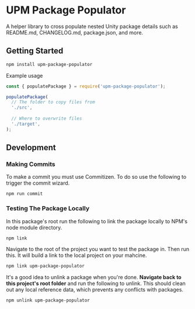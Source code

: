# UPM Package Populator

A helper library to cross populate nested Unity package details such as README.md, CHANGELOG.md, package.json, and more.

## Getting Started

```bash
npm install upm-package-populator
```

Example usage

```javascript
const { populatePackage } = require('upm-package-populator');

populatePackage(
  // The folder to copy files from
  './src',
  
  // Where to overwrite files
  './target',
);
```

## Development

### Making Commits

To make a commit you must use Commitizen. To do so use the following to trigger the commit wizard.

```
npm run commit
```

### Testing The Package Locally

In this package's root run the following to link the package locally to NPM's node module directory.

```bash
npm link
```

Navigate to the root of the project you want to test the package in. Then run this. It will build a link to the local project on your mahcine.

```bash
npm link upm-package-populator
```

It's a good idea to unlink a package when you're done. **Navigate back to this project's root folder** and run the following to unlink. This should clean out any local reference data, which prevents any conflicts with packages.

```bash
npm unlink upm-package-populator
```
